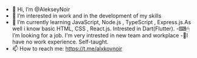 - 👋 Hi, I’m @AlekseyNoir
- 👀 I’m interested in work and in the development of my skills
- 🌱 I’m currently learning JavaScript, Node.js , TypeScript , Express.js.As well i know basic HTML, CSS , React.js. Intrested in Dart(Flutter).
-⌨🖱 I’m looking for a job. I'm very intrested in new team and workplace
-🔔I have no work experience. Self-taught. 
- 📫 How to reach me: https://t.me/alxkovnoir

<!---
AlekseyNoir/AlekseyNoir is a ✨ special ✨ repository because its `README.md` (this file) appears on your GitHub profile.
You can click the Preview link to take a look at your changes.
--->
